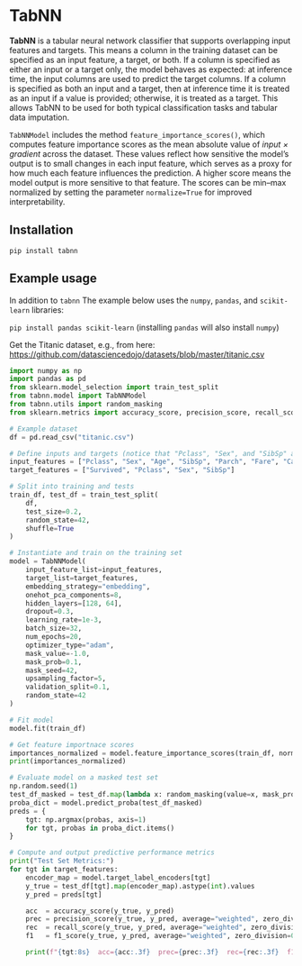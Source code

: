 # TabNN

**TabNN** is a tabular neural network classifier that supports overlapping input features and targets. This means a column in the training dataset can be specified as an input feature, a target, or both. If a column is specified as either an input or a target only, the model behaves as expected: at inference time, the input columns are used to predict the target columns. If a column is specified as both an input and a target, then at inference time it is treated as an input if a value is provided; otherwise, it is treated as a target. This allows TabNN to be used for both typical classification tasks and tabular data imputation.

`TabNNModel` includes the method `feature_importance_scores()`, which computes feature importance scores as the mean absolute value of *input × gradient* across the dataset. These values reflect how sensitive the model’s output is to small changes in each input feature, which serves as a proxy for how much each feature influences the prediction. A higher score means the model output is more sensitive to that feature. The scores can be min–max normalized by setting the parameter `normalize=True` for improved interpretability.

## Installation

`pip install tabnn`

## Example usage

In addition to `tabnn` The example below uses the `numpy`, `pandas`, and `scikit-learn` libraries:

`pip install pandas scikit-learn` (installing `pandas` will also install `numpy`)

Get the Titanic dataset, e.g., from here: https://github.com/datasciencedojo/datasets/blob/master/titanic.csv

```Python
import numpy as np
import pandas as pd
from sklearn.model_selection import train_test_split
from tabnn.model import TabNNModel
from tabnn.utils import random_masking
from sklearn.metrics import accuracy_score, precision_score, recall_score, f1_score

# Example dataset
df = pd.read_csv("titanic.csv")

# Define inputs and targets (notice that "Pclass", "Sex", and "SibSp" appear in both lists)
input_features = ["Pclass", "Sex", "Age", "SibSp", "Parch", "Fare", "Cabin", "Embarked"]
target_features = ["Survived", "Pclass", "Sex", "SibSp"]

# Split into training and tests
train_df, test_df = train_test_split(
    df,
    test_size=0.2,
    random_state=42,
    shuffle=True
)

# Instantiate and train on the training set
model = TabNNModel(
    input_feature_list=input_features,
    target_list=target_features,
    embedding_strategy="embedding",
    onehot_pca_components=8,
    hidden_layers=[128, 64],
    dropout=0.3,
    learning_rate=1e-3,
    batch_size=32,
    num_epochs=20,
    optimizer_type="adam",
    mask_value=-1.0,
    mask_prob=0.1,
    mask_seed=42,
    upsampling_factor=5,
    validation_split=0.1,
    random_state=42
)

# Fit model
model.fit(train_df)

# Get feature importnace scores
importances_normalized = model.feature_importance_scores(train_df, normalize=True)
print(importances_normalized)

# Evaluate model on a masked test set
np.random.seed(1)
test_df_masked = test_df.map(lambda x: random_masking(value=x, mask_prob=0.5))
proba_dict = model.predict_proba(test_df_masked)
preds = {
    tgt: np.argmax(probas, axis=1)
    for tgt, probas in proba_dict.items()
}

# Compute and output predictive performance metrics
print("Test Set Metrics:")
for tgt in target_features:
    encoder_map = model.target_label_encoders[tgt]
    y_true = test_df[tgt].map(encoder_map).astype(int).values
    y_pred = preds[tgt]

    acc  = accuracy_score(y_true, y_pred)
    prec = precision_score(y_true, y_pred, average="weighted", zero_division=0)
    rec  = recall_score(y_true, y_pred, average="weighted", zero_division=0)
    f1   = f1_score(y_true, y_pred, average="weighted", zero_division=0)

    print(f"{tgt:8s}  acc={acc:.3f}  prec={prec:.3f}  rec={rec:.3f}  f1={f1:.3f}")
```
